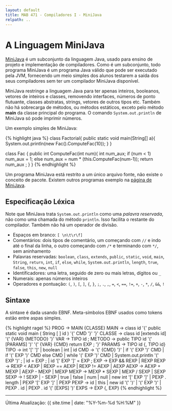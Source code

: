 ```yaml
---
layout: default
title: MAB 471 - Compiladores I - MiniJava
relpath: ..
---
```


A Linguagem MiniJava
====================

[MiniJava](http://www.cambridge.org/us/features/052182060X/) é um subconjunto da linguagem Java,
usado para ensino de projeto e implementação de compiladores. Como é um subconjunto, todo programa
MiniJava é um programa Java válido que pode ser executado pela JVM, fornecendo um meio simples
dos alunos testarem a saída dos seus compiladores sem ter um compilador MiniJava disponível.

MiniJava restringe a linguagem Java para ter apenas inteiros, booleanos, vetores de inteiros e classes,
removendo interfaces, números de ponto flutuante, classes abstratas, strings, vetores de outros
tipos etc. Também não há sobrecarga de métodos, ou métodos estáticos, exceto pelo método **main** da
classe principal do programa. O comando `System.out.println` de MiniJava só pode imprimir números.

Um exemplo simples de MiniJava:

{% highlight java %}
class Factorial{
    public static void main(String[] a){
        System.out.println(new Fac().ComputeFac(10));
    }
}

class Fac {
    public int ComputeFac(int num){
        int num_aux;
        if (num < 1)
            num_aux = 1;
        else 
            num_aux = num * (this.ComputeFac(num-1));
        return num_aux ;
    }
}
{% endhighlight %}

Um programa MiniJava está restrito a um único arquivo fonte, não existe o conceito de
pacote. Existem outros programas exemplo na [página de MiniJava](http://www.cambridge.org/us/features/052182060X/).

Especificação Léxica
--------------------

Note que MiniJava trata `System.out.println` como uma *palavra reservada*, não como uma 
chamada do método `println`. Isso facilita o restante do compilador. Também não há um operador
de divisão.

* Espaços em branco: `[ \n\t\r\f]`
* Comentários: dois tipos de comentário, um começando com `//` e indo até o final da linha, o outro começando com `/*` e terminando com `*/`, sem aninhamento
* Palavras reservadas: `boolean`, `class`, `extends`, `public`, `static`, `void`, `main`, `String`, `return`, `int`, `if`, `else`, `while`, `System.out.println`, `length`, `true`, `false`, `this`, `new`, `null`
* Identificadores: uma letra, seguido de zero ou mais letras, dígitos ou `_`
* Numerais: apenas números inteiros
* Operadores e pontuação: `(`, `)`, `[`, `]`, `{`, `}`, `;`, `.`, `,`, `=`, `<`, `==`, `!=`, `+`, `-`, `*`, `/`, `&&`, `!`

Sintaxe
-------

A sintaxe é dada usando EBNF. Meta-símbolos EBNF usados como tokens estão entre aspas simples.

{% highlight ragel %}
PROG   -> MAIN {CLASSE}
MAIN   -> class id '{' public static void main ( String [ ] id ) '{' CMD '}' '}'
CLASSE -> class id [extends id] '{' {VAR} {METODO} '}'
VAR    -> TIPO id ;
METODO -> public TIPO id '(' [PARAMS] ')' '{' {VAR} {CMD} return EXP ; '}'
PARAMS -> TIPO id {, TIPO id}
TIPO   -> int '[' ']'
        | boolean
        | int
        | id
CMD    -> '{' {CMD} '}'
        | if '(' EXP ')' CMD
        | if '(' EXP ')' CMD else CMD
        | while '(' EXP ')' CMD
        | System.out.println '(' EXP ')' ;
        | id = EXP ;
        | id '[' EXP ']' = EXP ;
EXP    -> EXP && REXP
        | REXP
REXP   -> REXP < AEXP
        | REXP == AEXP
        | REXP != AEXP
        | AEXP
AEXP   -> AEXP + MEXP
        | AEXP - MEXP
        | MEXP
MEXP   -> MEXP * SEXP
        | MEXP / SEXP
        | SEXP
SEXP   -> ! SEXP
        | - SEXP
        | true
        | false
        | num
		| null
        | new int '[' EXP ']'
        | PEXP . length
        | PEXP '[' EXP ']'
        | PEXP
PEXP   -> id
        | this
        | new id '(' ')'
        | '(' EXP ')'
        | PEXP . id
        | PEXP . id '(' [EXPS] ')'
EXPS   -> EXP {, EXP}
{% endhighlight %}


* * * * *

Última Atualização: {{ site.time | date: "%Y-%m-%d %H:%M" }}
